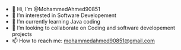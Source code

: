 - 👋 Hi, I’m @MohammedAhmed90851
- 👀 I’m interested in Software Developement  
- 🌱 I’m currently learning Java coding
- 💞️ I’m looking to collaborate on Coding and software developement projects
- 📫 How to reach me: mohammedahmed90851@gmail.com

<!---
MohammedAhmed90851/MohammedAhmed90851 is a ✨ special ✨ repository because its `README.md` (this file) appears on your GitHub profile.
You can click the Preview link to take a look at your changes.
--->
